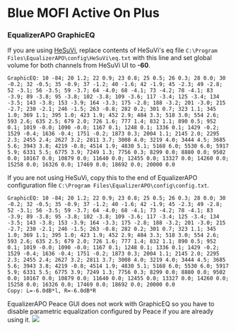 # Blue MOFI Active On Plus
### EqualizerAPO GraphicEQ
If you are using [HeSuVi](https://sourceforge.net/projects/hesuvi/), replace contents of HeSuVi's eq file `C:\Program Files\EqualizerAPO\config\HeSuVi\eq.txt` with this line and set global volume for both channels from HeSuVi UI to **-60**.
```
GraphicEQ: 10 -84; 20 1.2; 22 0.9; 23 0.8; 25 0.5; 26 0.3; 28 0.0; 30 -0.2; 32 -0.5; 35 -0.9; 37 -1.2; 40 -1.6; 42 -1.9; 45 -2.3; 49 -2.8; 52 -3.1; 56 -3.5; 59 -3.7; 64 -4.0; 68 -4.1; 73 -4.2; 78 -4.1; 83 -3.9; 89 -3.8; 95 -3.8; 102 -3.8; 109 -3.6; 117 -3.4; 125 -3.4; 134 -3.5; 143 -3.8; 153 -3.9; 164 -3.3; 175 -2.8; 188 -3.2; 201 -3.0; 215 -2.7; 230 -2.1; 246 -1.5; 263 -0.8; 282 0.2; 301 0.7; 323 1.1; 345 1.0; 369 1.1; 395 1.0; 423 1.9; 452 2.9; 484 3.3; 518 3.0; 554 2.6; 593 2.6; 635 2.5; 679 2.0; 726 1.6; 777 1.4; 832 1.1; 890 0.5; 952 0.1; 1019 -0.0; 1090 -0.0; 1167 0.1; 1248 0.1; 1336 0.1; 1429 -0.2; 1529 -0.4; 1636 -0.4; 1751 -0.2; 1873 0.3; 2004 1.1; 2145 2.0; 2295 2.3; 2455 2.4; 2627 3.2; 2811 3.7; 3008 4.0; 3219 4.0; 3444 4.5; 3685 5.6; 3943 3.8; 4219 -0.8; 4514 1.9; 4830 5.1; 5168 6.0; 5530 6.0; 5917 5.9; 6331 5.5; 6775 3.9; 7249 1.3; 7756 0.3; 8299 0.0; 8880 0.0; 9502 0.0; 10167 0.0; 10879 0.0; 11640 0.0; 12455 0.0; 13327 0.0; 14260 0.0; 15258 0.0; 16326 0.0; 17469 0.0; 18692 0.0; 20000 0.0
```
If you are not using HeSuVi, copy this to the end of EqualizerAPO configuration file `C:\Program Files\EqualizerAPO\config\config.txt`.
```
GraphicEQ: 10 -84; 20 1.2; 22 0.9; 23 0.8; 25 0.5; 26 0.3; 28 0.0; 30 -0.2; 32 -0.5; 35 -0.9; 37 -1.2; 40 -1.6; 42 -1.9; 45 -2.3; 49 -2.8; 52 -3.1; 56 -3.5; 59 -3.7; 64 -4.0; 68 -4.1; 73 -4.2; 78 -4.1; 83 -3.9; 89 -3.8; 95 -3.8; 102 -3.8; 109 -3.6; 117 -3.4; 125 -3.4; 134 -3.5; 143 -3.8; 153 -3.9; 164 -3.3; 175 -2.8; 188 -3.2; 201 -3.0; 215 -2.7; 230 -2.1; 246 -1.5; 263 -0.8; 282 0.2; 301 0.7; 323 1.1; 345 1.0; 369 1.1; 395 1.0; 423 1.9; 452 2.9; 484 3.3; 518 3.0; 554 2.6; 593 2.6; 635 2.5; 679 2.0; 726 1.6; 777 1.4; 832 1.1; 890 0.5; 952 0.1; 1019 -0.0; 1090 -0.0; 1167 0.1; 1248 0.1; 1336 0.1; 1429 -0.2; 1529 -0.4; 1636 -0.4; 1751 -0.2; 1873 0.3; 2004 1.1; 2145 2.0; 2295 2.3; 2455 2.4; 2627 3.2; 2811 3.7; 3008 4.0; 3219 4.0; 3444 4.5; 3685 5.6; 3943 3.8; 4219 -0.8; 4514 1.9; 4830 5.1; 5168 6.0; 5530 6.0; 5917 5.9; 6331 5.5; 6775 3.9; 7249 1.3; 7756 0.3; 8299 0.0; 8880 0.0; 9502 0.0; 10167 0.0; 10879 0.0; 11640 0.0; 12455 0.0; 13327 0.0; 14260 0.0; 15258 0.0; 16326 0.0; 17469 0.0; 18692 0.0; 20000 0.0
Copy: L=-6.0dB*l, R=-6.0dB*R
```
EqualizerAPO Peace GUI does not work with GraphicEQ so you have to disable parametric equalization configured by Peace if you are already using it.
![](https://raw.githubusercontent.com/jaakkopasanen/AutoEq/master/results/SBAF-Serious/innerfidelity/onear/Blue%20MOFI%20Active%20On%20Plus/Blue%20MOFI%20Active%20On%20Plus.png)

